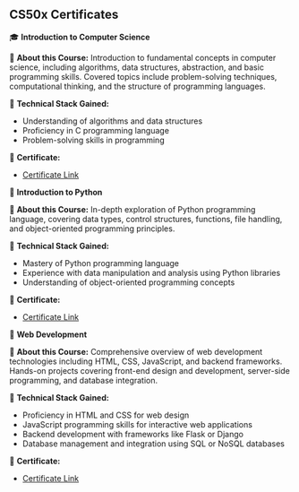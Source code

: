## CS50x Certificates

🎓 **Introduction to Computer Science**

📍 **About this Course:**
Introduction to fundamental concepts in computer science, including algorithms, data structures, abstraction, and basic programming skills. Covered topics include problem-solving techniques, computational thinking, and the structure of programming languages.

🔧 **Technical Stack Gained:**
- Understanding of algorithms and data structures
- Proficiency in C programming language
- Problem-solving skills in programming

🥇 **Certificate:**
- [Certificate Link](https://certificates.cs50.io/662ff1d3-1a9e-4164-9aac-15f9af3e5e0c.pdf?size=letter)

📙 **Introduction to Python**

📍 **About this Course:**
In-depth exploration of Python programming language, covering data types, control structures, functions, file handling, and object-oriented programming principles.

🔧 **Technical Stack Gained:**
- Mastery of Python programming language
- Experience with data manipulation and analysis using Python libraries
- Understanding of object-oriented programming concepts

🥇 **Certificate:**
- [Certificate Link](https://certificates.cs50.io/284208cc-3d0c-4d3f-9196-3df031859979.pdf?size=letter)

📘 **Web Development**

📍 **About this Course:**
Comprehensive overview of web development technologies including HTML, CSS, JavaScript, and backend frameworks. Hands-on projects covering front-end design and development, server-side programming, and database integration.

🔧 **Technical Stack Gained:**
- Proficiency in HTML and CSS for web design
- JavaScript programming skills for interactive web applications
- Backend development with frameworks like Flask or Django
- Database management and integration using SQL or NoSQL databases

🥇 **Certificate:**
- [Certificate Link](ongoing)
